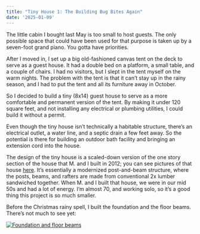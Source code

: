 ```yaml
---
title: "Tiny House 1: The Building Bug Bites Again"
date: '2025-01-09'
---
```


The little cabin I bought last May is too small to host guests. The
only possible space that could have been used for that purpose is
taken up by a seven-foot grand piano. You gotta have priorities.
<!--more-->

After I moved in, I set up a big old-fashioned canvas tent on the deck
to serve as a guest house. It had a double bed on a platform, a small
table, and a couple of chairs. I had no visitors, but I slept in the
tent myself on the warm nights. The problem with the tent is that it
can’t stay up in the rainy season, and I had to put the tent and all
its furniture away in October.

So I decided to build a tiny (8x14) guest house to serve as a more
comfortable and permanent version of the tent. By making it under 120
square feet, and not installing any electrical or plumbing utilities,
I could build it without a permit.

Even though the tiny house isn’t technically a habitable structure,
there’s an electrical outlet, a water line, and a septic drain a few
feet away. So the potential is there for building an outdoor bath
facility and bringing an extension cord into the house.

The design of the tiny house is a scaled-down version of the one story
section of the house that M. and I built in 2012; you can see
pictures of that house [here](/gallery/firstday-cottage/). It’s essentially a
modernized post-and-beam structure, where the posts, beams, and
rafters are made from conventional 2x lumber sandwiched together. When
M. and I built that house, we were in our mid 50s and had a lot of
energy. I’m almost 70, and working solo, so it’s a good thing this
project is so much smaller.

Before the Christmas rainy spell, I built the foundation and the floor
beams. There’s not much to see yet:

[![Foundation and floor beams](/gallery/tiny-house/IMG_20250109_104102_267_hu_843f1b2216d295d1.jpg)](/gallery/tiny-house/IMG_20250109_104102_267.jpg)
